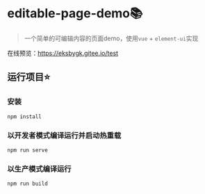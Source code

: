 # editable-page-demo📚

> 一个简单的可编辑内容的页面demo，使用`vue` + `element-ui`实现

在线预览：https://eksbygk.gitee.io/test



## 运行项目⭐

### 安装

`npm install`

### 以开发者模式编译运行并启动热重载

```
npm run serve
```

### 以生产模式编译运行

```
npm run build
```